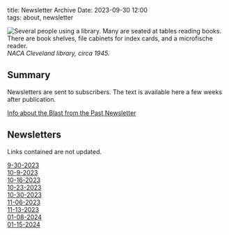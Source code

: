 title: Newsletter Archive 
Date: 2023-09-30 12:00  
tags: about, newsletter  

![Several people using a library. 
Many are seated at tables reading books. 
There are book shelves, file cabinets for index cards, 
and a microfische reader.
](/images/GRClibrary1945.png)  
_NACA Cleveland library, circa 1945._  

## Summary  

Newsletters are sent to subscribers. 
The text is available here a few weeks after publication. 

[Info about the Blast from the Past Newsletter]({filename}newsletter.md)  

## Newsletters  

Links contained are not updated.

[9-30-2023](/newsletter_archive%2F9-30-2023.txt)  
[10-9-2023](/newsletter_archive%2F10-9-2023.txt)   
[10-16-2023](/newsletter_archive%2F10-16-2023.txt)   
[10-23-2023](/newsletter_archive%2F10-23-2023.txt)   
[10-30-2023](/newsletter_archive%2F10-30-2023.txt)   
[11-06-2023](/newsletter_archive%2F11-06-2023.txt)   
[11-13-2023](/newsletter_archive%2F11-13-2023.txt)   
[01-08-2024](/newsletter_archive%2F01-08-2024.txt)  
[01-15-2024](/newsletter_archive%2F01-15-2024.txt)




